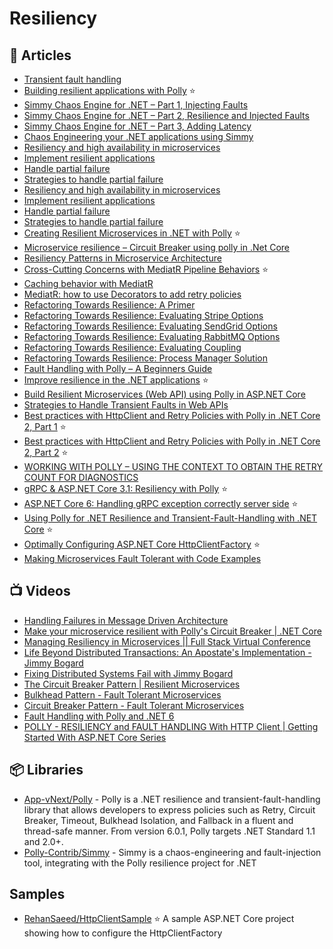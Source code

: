 # Resiliency

## 📕 Articles
- [Transient fault handling](https://docs.microsoft.com/en-us/azure/architecture/best-practices/transient-faults)
- [Building resilient applications with Polly](http://elvanydev.com/resilience-with-polly/) ⭐
- [Simmy Chaos Engine for .NET – Part 1, Injecting Faults](https://nodogmablog.bryanhogan.net/2019/07/simmy-chaos-engine-for-net-part-1-injecting-faults/)
- [Simmy Chaos Engine for .NET – Part 2, Resilience and Injected Faults](https://nodogmablog.bryanhogan.net/2019/07/simmy-chaos-engine-for-net-part-2-resilience-and-injected-faults/)
- [Simmy Chaos Engine for .NET – Part 3, Adding Latency](https://nodogmablog.bryanhogan.net/2019/08/simmy-chaos-engine-for-net-part-3-adding-latency/)
- [Chaos Engineering your .NET applications using Simmy](http://josephwoodward.co.uk/2020/01/chaos-engineering-your-dot-net-application-simmy)
- [Resiliency and high availability in microservices](https://docs.microsoft.com/en-us/dotnet/architecture/microservices/architect-microservice-container-applications/resilient-high-availability-microservices)
- [Implement resilient applications](https://docs.microsoft.com/en-us/dotnet/architecture/microservices/implement-resilient-applications/)
- [Handle partial failure](https://docs.microsoft.com/en-us/dotnet/architecture/microservices/implement-resilient-applications/handle-partial-failure)
- [Strategies to handle partial failure](https://docs.microsoft.com/en-us/dotnet/architecture/microservices/implement-resilient-applications/partial-failure-strategies)
- [Resiliency and high availability in microservices](https://docs.microsoft.com/en-us/dotnet/architecture/microservices/architect-microservice-container-applications/resilient-high-availability-microservices)
- [Implement resilient applications](https://docs.microsoft.com/en-us/dotnet/architecture/microservices/implement-resilient-applications/)
- [Handle partial failure](https://docs.microsoft.com/en-us/dotnet/architecture/microservices/implement-resilient-applications/handle-partial-failure)
- [Strategies to handle partial failure](https://docs.microsoft.com/en-us/dotnet/architecture/microservices/implement-resilient-applications/partial-failure-strategies)
- [Creating Resilient Microservices in .NET with Polly](https://code-maze.com/creating-resilient-microservices-in-net-with-polly/) ⭐
- [Microservice resilience – Circuit Breaker using polly in .Net Core](https://dotnetcorecentral.com/blog/microservice-resilience-circuit-breaker-using-polly-in-net-core/)
- [Resiliency Patterns in Microservice Architecture](https://www.gokhan-gokalp.com/en/resiliency-patterns-in-microservice-architecture/)
- [Cross-Cutting Concerns with MediatR Pipeline Behaviors](https://anderly.com/2019/12/12/cross-cutting-concerns-with-mediatr-pipeline-behaviors/) ⭐
- [Caching behavior with MediatR](https://fredrikronnehag.netlify.app/caching-mediatr/)
- [MediatR: how to use Decorators to add retry policies](https://www.davidguida.net/mediatr-how-to-use-decorators-to-add-retry-policies/)
- [Refactoring Towards Resilience: A Primer](https://jimmybogard.com/refactoring-towards-resilience-a-primer/)
- [Refactoring Towards Resilience: Evaluating Stripe Options](https://jimmybogard.com/refactoring-towards-resilience-evaluating-stripe-options/)
- [Refactoring Towards Resilience: Evaluating SendGrid Options](https://jimmybogard.com/refactoring-towards-resilience-evaluating-sendgrid-options/)
- [Refactoring Towards Resilience: Evaluating RabbitMQ Options](https://jimmybogard.com/refactoring-towards-resilience-evaluating-rabbitmq-options/)
- [Refactoring Towards Resilience: Evaluating Coupling](https://jimmybogard.com/refactoring-towards-resilience-evaluating-coupling/)
- [Refactoring Towards Resilience: Process Manager Solution](https://jimmybogard.com/refactoring-towards-resilience-process-manager-solution/)
- [Fault Handling with Polly – A Beginners Guide](https://dotnetplaybook.com/fault-handling-with-polly-a-beginners-guide/)
- [Improve resilience in the .NET applications](https://medium.com/@emanuele.bucarelli/improve-resilience-in-the-net-application-80adda2c7710) ⭐
- [Build Resilient Microservices (Web API) using Polly in ASP.NET Core](https://procodeguide.com/programming/polly-in-aspnet-core/)
- [Strategies to Handle Transient Faults in Web APIs](https://www.dotnetnakama.com/blog/strategies-to-handle-transient-faults-in-web-apis/)
- [Best practices with HttpClient and Retry Policies with Polly in .NET Core 2, Part 1](http://anthonygiretti.com/2019/03/26/best-practices-with-httpclient-and-retry-policies-with-polly-in-net-core-2-part-1/) ⭐
- [Best practices with HttpClient and Retry Policies with Polly in .NET Core 2, Part 2](https://anthonygiretti.com/2019/03/26/best-practices-with-httpclient-and-retry-policies-with-polly-in-net-core-2-part-2/) ⭐
- [WORKING WITH POLLY – USING THE CONTEXT TO OBTAIN THE RETRY COUNT FOR DIAGNOSTICS](https://www.stevejgordon.co.uk/polly-using-context-to-obtain-retry-count-diagnostics)
- [gRPC & ASP.NET Core 3.1: Resiliency with Polly](https://anthonygiretti.com/2020/03/31/grpc-asp-net-core-3-1-resiliency-with-polly/) ⭐
- [ASP.NET Core 6: Handling gRPC exception correctly server side](https://anthonygiretti.com/2022/08/28/asp-net-core-6-handling-grpc-exception-correctly-server-side/) ⭐
- [Using Polly for .NET Resilience and Transient-Fault-Handling with .NET Core](https://www.telerik.com/blogs/using-polly-for-net-resilience-and-transient-fault-handling-with-net-core) ⭐
- [Optimally Configuring ASP.NET Core HttpClientFactory](https://rehansaeed.com/optimally-configuring-asp-net-core-httpclientfactory/) ⭐
- [Making Microservices Fault Tolerant with Code Examples](https://harshmatharu.com/blog/fault-tolerance-in-microservices)

## 📺 Videos
- [Handling Failures in Message Driven Architecture](https://www.youtube.com/watch?v=SesEYHGhlLQ)
- [Make your microservice resilient with Polly's Circuit Breaker | .NET Core](https://www.youtube.com/watch?v=JljTcjt798c)
- [Managing Resiliency in Microservices || Full Stack Virtual Conference](https://www.youtube.com/watch?v=DTFvQqQBN2c)
- [Life Beyond Distributed Transactions: An Apostate's Implementation - Jimmy Bogard](https://www.youtube.com/watch?v=AUrKofVRHV4)
- [Fixing Distributed Systems Fail with Jimmy Bogard](https://www.youtube.com/watch?v=p0M1rrmfrWg)
- [The Circuit Breaker Pattern | Resilient Microservices](https://www.youtube.com/watch?v=5_Bt_OEg0no)
- [Bulkhead Pattern - Fault Tolerant Microservices](https://www.youtube.com/watch?v=R2FT5edyKOg)
- [Circuit Breaker Pattern - Fault Tolerant Microservices](https://www.youtube.com/watch?v=ADHcBxEXvFA)
- [Fault Handling with Polly and .NET 6](https://www.youtube.com/watch?v=DSMdUvL8N30)
- [POLLY - RESILIENCY and FAULT HANDLING With HTTP Client | Getting Started With ASP.NET Core Series](https://www.youtube.com/watch?v=z6YcU0PW_9E)

## 📦 Libraries
- [App-vNext/Polly](https://github.com/App-vNext/Polly) - Polly is a .NET resilience and transient-fault-handling library that allows developers to express policies such as Retry, Circuit Breaker, Timeout, Bulkhead Isolation, and Fallback in a fluent and thread-safe manner. From version 6.0.1, Polly targets .NET Standard 1.1 and 2.0+.
- [Polly-Contrib/Simmy](https://github.com/Polly-Contrib/Simmy) - Simmy is a chaos-engineering and fault-injection tool, integrating with the Polly resilience project for .NET

## Samples
- [RehanSaeed/HttpClientSample](https://github.com/RehanSaeed/HttpClientSample) ⭐ A sample ASP.NET Core project showing how to configure the HttpClientFactory